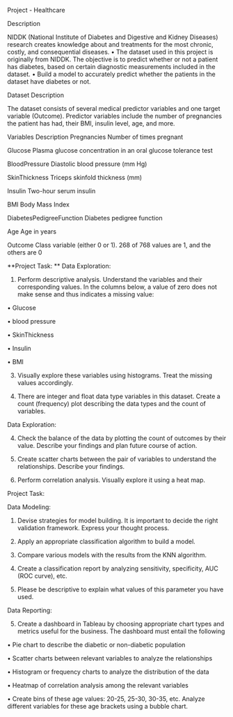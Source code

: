 Project - Healthcare

Description

NIDDK (National Institute of Diabetes and Digestive and Kidney Diseases) research creates knowledge about and treatments for the most chronic, costly, and consequential diseases.
•	The dataset used in this project is originally from NIDDK. The objective is to predict whether or not a patient has diabetes, based on certain diagnostic measurements included in the dataset.
•	Build a model to accurately predict whether the patients in the dataset have diabetes or not.
 
Dataset Description

The dataset consists of several medical predictor variables and one target variable (Outcome). Predictor variables include the number of pregnancies the patient has had, their BMI, insulin level, age, and more.
 
Variables	Description
Pregnancies	Number of times pregnant

Glucose	Plasma glucose concentration in an oral glucose tolerance test

BloodPressure	Diastolic blood pressure (mm Hg)

SkinThickness	Triceps skinfold thickness (mm)

Insulin	Two-hour serum insulin

BMI	Body Mass Index

DiabetesPedigreeFunction	Diabetes pedigree function

Age	Age in years

Outcome	Class variable (either 0 or 1). 268 of 768 values are 1, and the others are 0

**Project Task: 
**
Data Exploration:

1.	Perform descriptive analysis. Understand the variables and their corresponding values. In the columns below, a value of zero does not make sense and thus indicates a missing value:
   
•	Glucose

•	blood pressure

•	SkinThickness

•	Insulin

•	BMI

3.	Visually explore these variables using histograms. Treat the missing values accordingly.
   
4.	There are integer and float data type variables in this dataset. Create a count (frequency) plot describing the data types and the count of variables. 
 
Data Exploration:

4.	Check the balance of the data by plotting the count of outcomes by their value. Describe your findings and plan future course of action.
   
5.	Create scatter charts between the pair of variables to understand the relationships. Describe your findings.
   
6.	Perform correlation analysis. Visually explore it using a heat map.
 
Project Task: 

Data Modeling:

1.	Devise strategies for model building. It is important to decide the right validation framework. Express your thought process.
   
2.	Apply an appropriate classification algorithm to build a model.
	
3.	Compare various models with the results from the KNN algorithm.
	
4.	Create a classification report by analyzing sensitivity, specificity, AUC (ROC curve), etc.
	
5. Please be descriptive to explain what values of this parameter you have used.
 
Data Reporting:

5.	Create a dashboard in Tableau by choosing appropriate chart types and metrics useful for the business. The dashboard must entail the following
   
•	Pie chart to describe the diabetic or non-diabetic population

•	Scatter charts between relevant variables to analyze the relationships

•	Histogram or frequency charts to analyze the distribution of the data

•	Heatmap of correlation analysis among the relevant variables

•	Create bins of these age values: 20-25, 25-30, 30-35, etc. Analyze different variables for these age brackets using a bubble chart.
